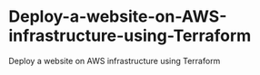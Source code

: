 # Deploy-a-website-on-AWS-infrastructure-using-Terraform
Deploy a website on AWS infrastructure using Terraform
